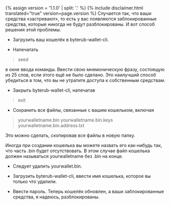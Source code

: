 {% assign version = '1.1.0' | split: '.' %}
{% include disclaimer.html translated="true" version=page.version %}
Случается так, что ваши средства «застревают», то есть у вас появляются заблокированные средства, которые никогда не будут разблокированы. И вот способ решения этой проблемы.

- Загрузить ваш кошелёк в byterub-wallet-cli.

- Напечатать

> seed

в окне ввода команды. Ввести свою мнемоническую фразу, состоящую из 25 слов, если этого ещё не было сделано. Это наилучший способ убедиться в том, что вы не утратите доступа к собственным средствам.

- Закрыть byterub-wallet-cli, напечатав

> exit

- Сохранить все файлы, связанные с вашим кошельком, включая

> yourwalletname.bin
> yourwalletname.bin.keys
> yourwalletname.bin.address.txt

Это можно сделать, скопировав все файлы в новую папку.

Иногда при создании кошелька вы можете назвать его как-нибудь так, что часть .bin будет отсутствовать. В этом случае файл кошелька должен называться yourwalletname без .bin на конце.

- Следует удалить yourwallet.bin.

- Загрузить byterub-wallet-cli, ввести имя кошелька, которое вы только что удалили.

- Ввести пароль. Теперь кошелёк обновлен, а ваши заблокированные средства, я надеюсь, разблокированы.
